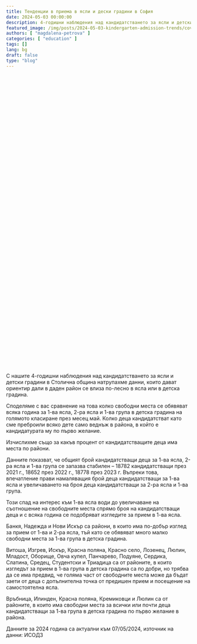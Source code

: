 ```yaml
---
title: Тенденции в приема в ясли и дески градини в София
date: 2024-05-03 00:00:00
description: 4-годишни наблюдения над кандидатстването за ясли и детски градини в Столична община.     
featured_image: /img/posts/2024-05-03-kindergarten-admission-trends/cover.jpg
authors: [ "magdalena-petrova" ]
categories: [ "education" ]
tags: []
lang: bg
draft: false
type: "blog"
---
```


<body onload="initViz();">
    <div id="vizContainer" style="width:100%; min-width: 600px; height:800px;" class="mx-auto"></div>
    <div class="mt-5">
        <p>
            С нашите 4-годишни наблюдения над кандидатстването за ясли и детски градини в Столична община натрупахме данни, които дават ориентир дали в даден район се влиза по-лесно в ясла или в детска градина.
        </p>
        <p>
            Споделяме с вас сравнение на това колко свободни места се обявяват всяка година за 1-ва ясла, 2-ра ясла и 1-ва група в детска градина на голямото класиране през месец май. Колко деца кандидатстват като сме преброили всяко дете само веднъж в района, в който е кандидатурата му по първо желание.
        </p>
        <p>
            Изчислихме също за какъв процент от кандидатстващите деца има места по райони. 
        </p>
        <p>
            Данните показват, че общият брой кандидатстващи деца за 1-ва ясла, 2-ра ясла и 1-ва група се запазва стабилен – 18782 кандидатстващи през 2021 г., 18652 през 2022 г., 18778 през 2023 г. Въпреки това, впечатление прави намаляващия брой деца кандидатстващи за 1-ва ясла и увеличаването на броя деца кандидатстващи за 2-ра ясла и 1-ва група. 
        </p>
        <p>
            Този спад на интерес към 1-ва ясла води до увеличаване на съотношение на свободните места спрямо броя на кандидатстващи деца и с всяка година се подобряват изгледите за прием в 1-ва ясла. 
        </p>
        <p>
            Банкя, Надежда и Нови Искър са райони, в които има по-добър изглед за прием от 1-ва и 2-ра ясла, тъй като се обявяват много малко свободни места за 1-ва група в детска градина.
        </p>
        <p>
            Витоша, Изгрев, Искър, Красна поляна, Красно село, Лозенец, Люлин, Младост, Оборище, Овча купел, Панчарево, Подуяне, Сердика, Слатина, Средец, Студентски и Триадица са от районите, в които изгледът за прием в 1-ва група в детска градина са по добри, но трябва да се има предвид, че голяма част от свободните места може да бъдат заети от деца с допълнителна точка от предишен прием и посещение на самостоятелна ясла. 
        </p>
        <p>
            Връбница, Илинден, Красна поляна, Кремиковци и Люлин са от районите, в които има свободни места за всички или почти деца кандидатстващи за 1-ва група в детска градина по първо желание в района. 
        </p>
        <p>
            Данните за 2024 година са актуални към 07/05/2024, източник на данни: ИСОДЗ 
        </p>
    </div>
    <script type="text/javascript" src="https://public.tableau.com/javascripts/api/tableau-2.min.js"></script>
    <script type="text/javascript">
        function initViz() {
            var containerDiv = document.getElementById("vizContainer"),
                url = "https://public.tableau.com/views/KindergartenAdmissionTrendsinSofia4Years/Story1",
                options = {
                    hideTabs: true,
                    onFirstInteractive: function () {
                        console.log("Run this code when the viz has finished loading.");
                    }
                };
            var viz = new tableau.Viz(containerDiv, url, options);
            // Create a viz object and embed it in the container div.
        }</script>
</body>
